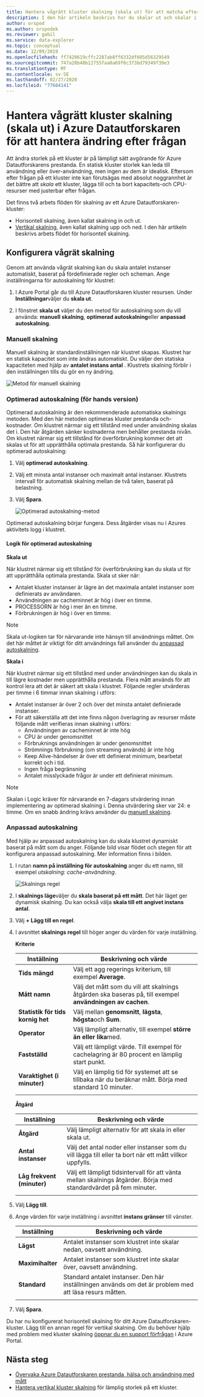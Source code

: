 ```yaml
---
title: Hantera vågrätt kluster skalning (skala ut) för att matcha efter frågan i Azure Datautforskaren
description: I den här artikeln beskrivs hur du skalar ut och skalar i ett Azure Datautforskaren-kluster baserat på ändring efter frågan.
author: orspod
ms.author: orspodek
ms.reviewer: gabil
ms.service: data-explorer
ms.topic: conceptual
ms.date: 12/09/2019
ms.openlocfilehash: ff7420619cffc2287ab8ff6332df605d56329549
ms.sourcegitcommit: 747a20b40b12755faa0a69f0c373bd79349f39e3
ms.translationtype: MT
ms.contentlocale: sv-SE
ms.lasthandoff: 02/27/2020
ms.locfileid: "77664141"
---
```

# <a name="manage-cluster-horizontal-scaling-scale-out-in-azure-data-explorer-to-accommodate-changing-demand"></a>Hantera vågrätt kluster skalning (skala ut) i Azure Datautforskaren för att hantera ändring efter frågan

Att ändra storlek på ett kluster är på lämpligt sätt avgörande för Azure Datautforskarens prestanda. En statisk kluster storlek kan leda till användning eller över-användning, men ingen av dem är idealisk. Eftersom efter frågan på ett kluster inte kan förutsägas med absolut noggrannhet är det bättre att *skala* ett kluster, lägga till och ta bort kapacitets-och CPU-resurser med justerbar efter frågan. 

Det finns två arbets flöden för skalning av ett Azure Datautforskaren-kluster: 
* Horisontell skalning, även kallat skalning in och ut.
* [Vertikal skalning](manage-cluster-vertical-scaling.md), även kallat skalning upp och ned.
I den här artikeln beskrivs arbets flödet för horisontell skalning.

## <a name="configure-horizontal-scaling"></a>Konfigurera vågrät skalning

Genom att använda vågrät skalning kan du skala antalet instanser automatiskt, baserat på fördefinierade regler och scheman. Ange inställningarna för autoskalning för klustret:

1. I Azure Portal går du till Azure Datautforskaren kluster resursen. Under **Inställningar**väljer du **skala ut**. 

2. I fönstret **skala ut** väljer du den metod för autoskalning som du vill använda: **manuell skalning**, **optimerad autoskalning**eller **anpassad autoskalning**.

### <a name="manual-scale"></a>Manuell skalning

Manuell skalning är standardinställningen när klustret skapas. Klustret har en statisk kapacitet som inte ändras automatiskt. Du väljer den statiska kapaciteten med hjälp av **antalet instans antal** . Klustrets skalning förblir i den inställningen tills du gör en ny ändring.

   ![Metod för manuell skalning](media/manage-cluster-horizontal-scaling/manual-scale-method.png)

### <a name="optimized-autoscale-preview"></a>Optimerad autoskalning (för hands version)

Optimerad autoskalning är den rekommenderade automatiska skalnings metoden. Med den här metoden optimeras kluster prestanda och-kostnader. Om klustret närmar sig ett tillstånd med under användning skalas det i. Den här åtgärden sänker kostnaderna men behåller prestanda nivån. Om klustret närmar sig ett tillstånd för överförbrukning kommer det att skalas ut för att upprätthålla optimala prestanda. Så här konfigurerar du optimerad autoskalning:

1. Välj **optimerad autoskalning**. 

1. Välj ett minsta antal instanser och maximalt antal instanser. Klustrets intervall för automatisk skalning mellan de två talen, baserat på belastning.

1. Välj **Spara**.

   ![Optimerad autoskalning-metod](media/manage-cluster-horizontal-scaling/optimized-autoscale-method.png)

Optimerad autoskalning börjar fungera. Dess åtgärder visas nu i Azures aktivitets logg i klustret.

#### <a name="logic-of-optimized-autoscale"></a>Logik för optimerad autoskalning 

**Skala ut**

När klustret närmar sig ett tillstånd för överförbrukning kan du skala ut för att upprätthålla optimala prestanda. Skala ut sker när:
* Antalet kluster instanser är lägre än det maximala antalet instanser som definierats av användaren.
* Användningen av cacheminnet är hög i över en timme.
* PROCESSORN är hög i mer än en timme.
* Förbrukningen är hög i över en timme.

> [!NOTE]
> Skala ut-logiken tar för närvarande inte hänsyn till användnings måttet. Om det här måttet är viktigt för ditt användnings fall använder du [anpassad autoskalning](#custom-autoscale).

**Skala i**

När klustret närmar sig ett tillstånd med under användningen kan du skala in till lägre kostnader men upprätthålla prestanda. Flera mått används för att kontrol lera att det är säkert att skala i klustret. Följande regler utvärderas per timme i 6 timmar innan skalning i utförs:
* Antalet instanser är över 2 och över det minsta antalet definierade instanser.
* För att säkerställa att det inte finns någon överlagring av resurser måste följande mått verifieras innan skalning i utförs: 
    * Användningen av cacheminnet är inte hög
    * CPU är under genomsnittet 
    * Förbruknings användningen är under genomsnittet 
    * Strömnings förbrukning (om streaming används) är inte hög
    * Keep Alive-händelser är över ett definierat minimum, bearbetat korrekt och i tid.
    * Ingen fråga begränsning 
    * Antalet misslyckade frågor är under ett definierat minimum.

> [!NOTE]
> Skalan i Logic kräver för närvarande en 7-dagars utvärdering innan implementering av optimerad skalning i. Denna utvärdering sker var 24: e timme. Om en snabb ändring krävs använder du [manuell skalning](#manual-scale).

### <a name="custom-autoscale"></a>Anpassad autoskalning

Med hjälp av anpassad autoskalning kan du skala klustret dynamiskt baserat på mått som du anger. Följande bild visar flödet och stegen för att konfigurera anpassad autoskalning. Mer information finns i bilden.

1. I rutan **namn på inställning för autoskalning** anger du ett namn, till exempel *utskalning: cache-användning*. 

   ![Skalnings regel](media/manage-cluster-horizontal-scaling/custom-autoscale-method.png)

2. I **skalnings läge**väljer du **skala baserat på ett mått**. Det här läget ger dynamisk skalning. Du kan också välja **skala till ett angivet instans antal**.

3. Välj **+ Lägg till en regel**.

4. I avsnittet **skalnings regel** till höger anger du värden för varje inställning.

    **Kriterie**

    | Inställning | Beskrivning och värde |
    | --- | --- |
    | **Tids mängd** | Välj ett agg regerings kriterium, till exempel **Average**. |
    | **Mått namn** | Välj det mått som du vill att skalnings åtgärden ska baseras på, till exempel **användningen av cachen**. |
    | **Statistik för tids kornig het** | Välj mellan **genomsnitt**, **lägsta**, **högsta**och **Sum**. |
    | **Operator** | Välj lämpligt alternativ, till exempel **större än eller lika**med. |
    | **Fastställd** | Välj ett lämpligt värde. Till exempel för cachelagring är 80 procent en lämplig start punkt. |
    | **Varaktighet (i minuter)** | Välj en lämplig tid för systemet att se tillbaka när du beräknar mått. Börja med standard 10 minuter. |
    |  |  |

    **Åtgärd**

    | Inställning | Beskrivning och värde |
    | --- | --- |
    | **Åtgärd** | Välj lämpligt alternativ för att skala in eller skala ut. |
    | **Antal instanser** | Välj det antal noder eller instanser som du vill lägga till eller ta bort när ett mått villkor uppfylls. |
    | **Låg frekvent (minuter)** | Välj ett lämpligt tidsintervall för att vänta mellan skalnings åtgärder. Börja med standardvärdet på fem minuter. |
    |  |  |

5. Välj **Lägg till**.

6. Ange värden för varje inställning i avsnittet **instans gränser** till vänster.

    | Inställning | Beskrivning och värde |
    | --- | --- |
    | **Lägst** | Antalet instanser som klustret inte skalar nedan, oavsett användning. |
    | **Maximihalter** | Antalet instanser som klustret inte skalar över, oavsett användning. |
    | **Standard** | Standard antalet instanser. Den här inställningen används om det är problem med att läsa resurs måtten. |
    |  |  |

7. Välj **Spara**.

Du har nu konfigurerat horisontell skalning för ditt Azure Datautforskaren-kluster. Lägg till en annan regel för vertikal skalning. Om du behöver hjälp med problem med kluster skalning [öppnar du en support förfrågan](https://portal.azure.com/#blade/Microsoft_Azure_Support/HelpAndSupportBlade/overview) i Azure Portal.

## <a name="next-steps"></a>Nästa steg

* [Övervaka Azure Datautforskaren prestanda, hälsa och användning med mått](using-metrics.md)
* [Hantera vertikal kluster skalning](manage-cluster-vertical-scaling.md) för lämplig storlek på ett kluster.
